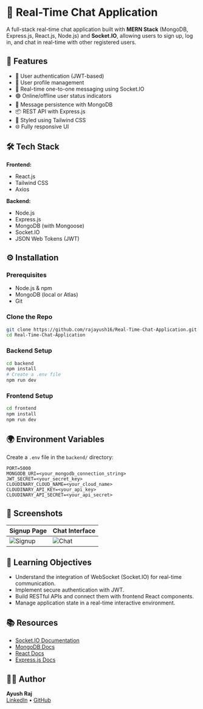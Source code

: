 # 💬 Real-Time Chat Application

A full-stack real-time chat application built with **MERN Stack** (MongoDB, Express.js, React.js, Node.js) and **Socket.IO**, allowing users to sign up, log in, and chat in real-time with other registered users.

## 🚀 Features

- 🔐 User authentication (JWT-based)
- 👤 User profile management
- 📡 Real-time one-to-one messaging using Socket.IO
- 🟢 Online/offline user status indicators
- 📄 Message persistence with MongoDB
- 📦 REST API with Express.js
- 💅 Styled using Tailwind CSS
- 🌐 Fully responsive UI

## 🛠️ Tech Stack

**Frontend:**
- React.js
- Tailwind CSS
- Axios

**Backend:**
- Node.js
- Express.js
- MongoDB (with Mongoose)
- Socket.IO
- JSON Web Tokens (JWT)

## ⚙️ Installation

### Prerequisites

- Node.js & npm
- MongoDB (local or Atlas)
- Git

### Clone the Repo

```bash
git clone https://github.com/rajayush16/Real-Time-Chat-Application.git
cd Real-Time-Chat-Application
```

### Backend Setup

```bash
cd backend
npm install
# Create a .env file 
npm run dev
```

### Frontend Setup

```bash
cd frontend
npm install
npm run dev
```

## 🌍 Environment Variables

Create a `.env` file in the `backend/` directory:

```
PORT=5000
MONGODB_URI=<your_mongodb_connection_string>
JWT_SECRET=<your_secret_key>
CLOUDINARY_CLOUD_NAME=<your_cloud_name>
CLOUDINARY_API_KEY=<your_api_key>
CLOUDINARY_API_SECRET=<your_api_secret>
```

## 📸 Screenshots

| Signup Page | Chat Interface |
|-------------|----------------|
| ![Signup](https://via.placeholder.com/300x200) | ![Chat](https://via.placeholder.com/300x200) |

## 🧠 Learning Objectives

- Understand the integration of WebSocket (Socket.IO) for real-time communication.
- Implement secure authentication with JWT.
- Build RESTful APIs and connect them with frontend React components.
- Manage application state in a real-time interactive environment.

## 📚 Resources

- [Socket.IO Documentation](https://socket.io/docs/)
- [MongoDB Docs](https://www.mongodb.com/docs/)
- [React Docs](https://reactjs.org/)
- [Express.js Docs](https://expressjs.com/)

## 🙋‍♂️ Author

**Ayush Raj**  
[LinkedIn](https://www.linkedin.com/in/ayush-raj-722446260) • [GitHub](https://github.com/rajayush16)

